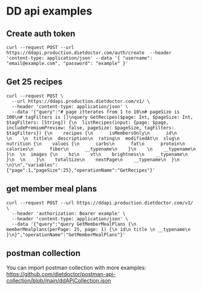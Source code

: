 # DD api examples


## Create auth token
```
curl --request POST --url https://ddapi.production.dietdoctor.com/auth/create  --header 'content-type: application/json' --data '{ "username": "email@example.com", "password": "example" }' 
```


## Get 25 recipes

```shell
curl --request POST \
  --url https://ddapi.production.dietdoctor.com/v1/ \
  --header 'content-type: application/json' \
  --data '{"query":"# page itterates from 1 to 10\n# pageSize is 100\n# tagFilters is []\nquery GetRecipes($page: Int, $pageSize: Int, $tagFilters: [String]) {\n  listRecipes(input: {page: $page, includePremiumPreview: false, pageSize: $pageSize, tagFilters: $tagFilters}) {\n    recipes {\n      isMembersOnly\n      id\n      \n    \n  title\n  description\n  rating\n  modifiedAt\n  slug\n  nutrition {\n    values {\n      carbs\n      fat\n      protein\n      calories\n      fiber\n      __typename\n    }\n    \n    __typename\n  }\n  \n  images {\n    hz\n    vt\n    brightness\n    __typename\n  }\n  \n    }\n    totalSize\n    nextPage\n    __typename\n  }\n \n}\n","variables":{"page":1,"pageSize":25},"operationName":"GetRecipes"}'
```

## get member meal plans

```shell
curl --request POST --url https://ddapi.production.dietdoctor.com/v1/ \
  --header 'authorization: Bearer example' \
  --header 'content-type: application/json' \
  --data '{"query":"query GetMemberMealPlans {\n memberMealplans(perPage: 25, page: 1) {\n id\n title \n __typename\n }\n}","operationName":"GetMemberMealPlans"}' 
 ```
 
## postman collection
 
You can import postman collection with more examples: https://github.com/dietdoctor/postman-api-collection/blob/main/ddAPiCollection.json

